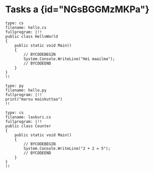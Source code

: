 # Tasks a {id="NGsBGGMzMKPa"}

``` {#CSharpHelloWorld plugin="csPlugin" ideTask="t1" id="glG1Cy5mfAiQ"}
type: cs
filename: hello.cs
fullprogram: |!!
public class HelloWorld
{
    public static void Main()
    {
        // BYCODEBEGIN
        System.Console.WriteLine("Hei maailma");
        // BYCODEEND
    }
}
!!
```

``` {#PythonHelloWorld plugin="csPlugin" ideTask="t2" id="zDLesD5M3Qqg"}
type: py
filename: hello.py
fullprogram: |!!
print("marsu maiskuttaa")
!!
```

``` {#CSharpLaskuri plugin="csPlugin" ideTask="t4" id="cKYZhd0vQk7t"}
type: cs
filename: laskuri.cs
fullprogram: |!!
public class Counter
{
    public static void Main()
    {
        // BYCODEBEGIN
        System.Console.WriteLine("2 + 2 = 5");
        // BYCODEEND
    }
}
!!
```
